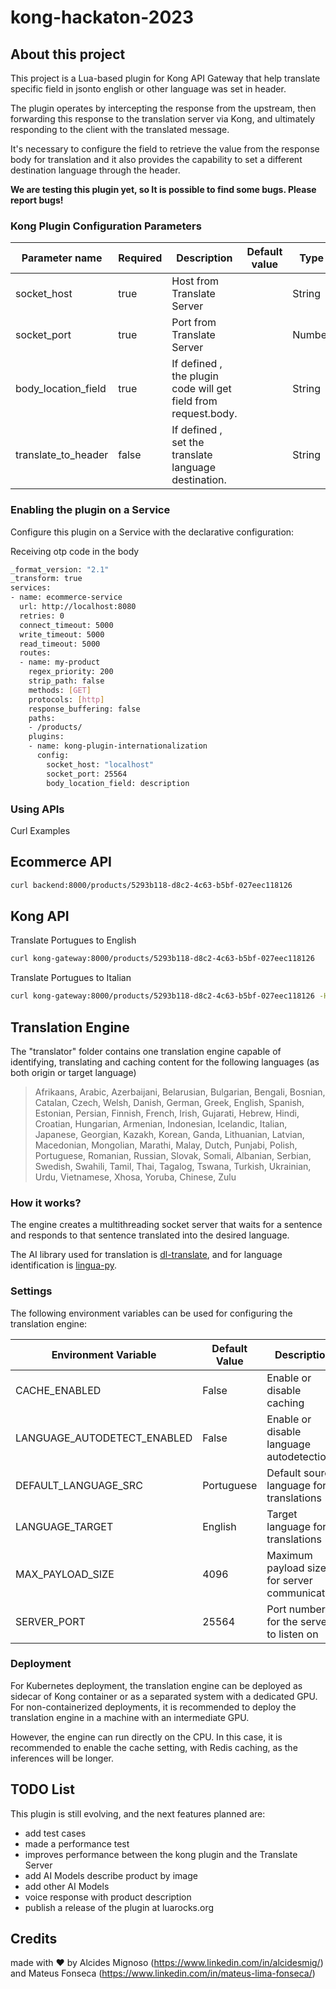 # kong-hackaton-2023

## About this project

This project is a Lua-based plugin for Kong API Gateway that help translate specific field in jsonto english or other language was set in header.

The plugin operates by intercepting the response from the upstream, then forwarding this response to the translation server via Kong, and ultimately responding to the client with the translated message.

It's necessary to configure the field to retrieve the value from the response body for translation and it also provides the capability to set a different destination language through the header.

<b>We are testing this plugin yet, so It is possible to find some bugs. Please report bugs!</b>


### Kong Plugin Configuration Parameters

| Parameter name       | Required | Description | Default value | Type   |
|----------------------|----------|-------------|---------------|--------|
| socket_host          | true         | Host from Translate Server           |               | String |
| socket_port         | true         | Port from Translate Server         |               | Number |
| body_location_field   | true        | If defined , the plugin code will get field from request.body.<configuration>            |               | String |
| translate_to_header | false        | If defined , set the translate language destination.       |               | String |

### Enabling the plugin on a Service

Configure this plugin on a Service with the declarative configuration:

Receiving otp code in the body
```bash
_format_version: "2.1"
_transform: true
services:
- name: ecommerce-service
  url: http://localhost:8080
  retries: 0
  connect_timeout: 5000
  write_timeout: 5000
  read_timeout: 5000
  routes:
  - name: my-product
    regex_priority: 200
    strip_path: false
    methods: [GET]
    protocols: [http]
    response_buffering: false
    paths:
    - /products/
    plugins:
    - name: kong-plugin-internationalization
      config:
        socket_host: "localhost"
        socket_port: 25564
        body_location_field: description
```

### Using APIs

Curl Examples

## Ecommerce API

```bash
curl backend:8000/products/5293b118-d8c2-4c63-b5bf-027eec118126
```

## Kong API

Translate Portugues to English

```bash
curl kong-gateway:8000/products/5293b118-d8c2-4c63-b5bf-027eec118126
```

Translate Portugues to Italian

```bash
curl kong-gateway:8000/products/5293b118-d8c2-4c63-b5bf-027eec118126 -H "X-Translate-To: Italian"
```

## Translation Engine

The "translator" folder contains one translation engine capable of identifying, translating and caching content for the following languages (as both origin or target language)

> Afrikaans, Arabic, Azerbaijani, Belarusian, Bulgarian, Bengali, Bosnian, Catalan, Czech, Welsh, Danish, German, Greek, English, Spanish, Estonian, Persian, Finnish, French, Irish, Gujarati, Hebrew, Hindi, Croatian, Hungarian, Armenian, Indonesian, Icelandic, Italian, Japanese, Georgian, Kazakh, Korean, Ganda, Lithuanian, Latvian, Macedonian, Mongolian, Marathi, Malay, Dutch, Punjabi, Polish, Portuguese, Romanian, Russian, Slovak, Somali, Albanian, Serbian, Swedish, Swahili, Tamil, Thai, Tagalog, Tswana, Turkish, Ukrainian, Urdu, Vietnamese, Xhosa, Yoruba, Chinese, Zulu

### How it works?

The engine creates a multithreading socket server that waits for a sentence and responds to that sentence translated into the desired language.

The AI library used for translation is [dl-translate](https://github.com/xhluca/dl-translate), and for language identification is [lingua-py](https://github.com/pemistahl/lingua-py).

### Settings

The following environment variables can be used for configuring the translation engine:

| Environment Variable            | Default Value | Description                                      |
|-------------------------|---------------|--------------------------------------------------|
| CACHE_ENABLED           | False    | Enable or disable caching                       |
| LANGUAGE_AUTODETECT_ENABLED | False | Enable or disable language autodetection       |
| DEFAULT_LANGUAGE_SRC    | Portuguese    | Default source language for translations        |
| LANGUAGE_TARGET         | English       | Target language for translations                |
| MAX_PAYLOAD_SIZE       | 4096          | Maximum payload size for server communication   |
| SERVER_PORT             | 25564         | Port number for the server to listen on         |

### Deployment

For Kubernetes deployment, the translation engine can be deployed as sidecar of Kong container or as a separated system with a dedicated GPU. For non-containerized deployments, it is recommended to deploy the translation engine in a machine with an intermediate GPU.

However, the engine can run directly on the CPU. In this case, it is recommended to enable the cache setting, with Redis caching, as the inferences will be longer.

## TODO List

This plugin is still evolving, and the next features planned are:

- add test cases
- made a performance test
- improves performance between the kong plugin and the Translate Server
- add AI Models describe product by image
- add other AI Models
- voice response with product description
- publish a release of the plugin at luarocks.org

## Credits

made with :heart: by Alcides Mignoso (https://www.linkedin.com/in/alcidesmig/) and Mateus Fonseca (https://www.linkedin.com/in/mateus-lima-fonseca/)